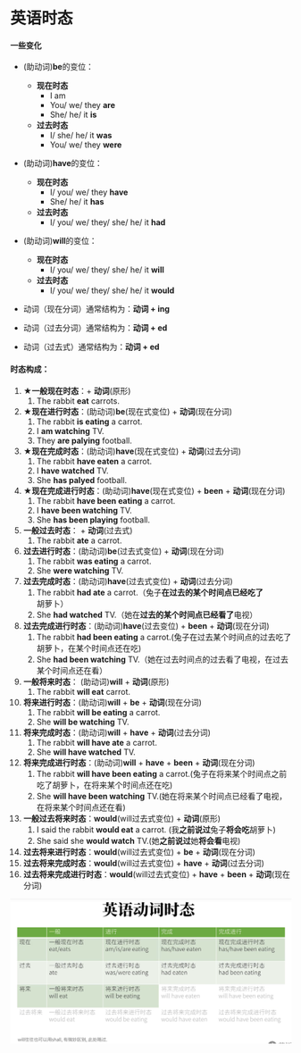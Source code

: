 # 英语时态

#### 一些变化

* (助动词)**be**的变位：
  * **现在时态**
    * I am
    * You/ we/ they **are**
    * She/ he/ it **is**
  * **过去时态**
    * I/ she/ he/ it **was**
    * You/ we/ they **were**

* (助动词)**have**的变位：
  * **现在时态**
    * I/ you/ we/ they **have**
    * She/ he/ it **has**
  * **过去时态**
    * I/ you/ we/ they/ she/ he/ it **had**
* (助动词)**will**的变位：
  * **现在时态**	
    * I/ you/ we/ they/ she/ he/ it **will**
  * **过去时态**
    * I/ you/ we/ they/ she/ he/ it **would**
* 动词（现在分词）通常结构为：**动词 + ing**
* 动词（过去分词）通常结构为：**动词 + ed**
* 动词（过去式）通常结构为：**动词 + ed**

  

#### 时态构成：

1. **★一般现在时态**：+ **动词**(原形)
   1. The rabbit **eat** carrots.
2. **★现在进行时态**：(助动词)**be**(现在式变位) + **动词**(现在分词)
   1. The rabbit **is eating** a carrot.
   2. I **am watching** TV.
   3. They **are palying** football.
3. **★现在完成时态**：(助动词)**have**(现在式变位) + **动词**(过去分词)
   1. The rabbit **have eaten** a carrot.
   2. I **have watched** TV.
   3. She **has palyed** football.
4. **★现在完成进行时态**：(助动词)**have**(现在式变位) + **been** + **动词**(现在分词)
   1. The rabbit **have been eating** a carrot.
   2. I **have been watching** TV.
   3. She **has been playing** football.
5. **一般过去时态**： + **动词**(过去式)
   1. The rabbit **ate** a carrot.
6. **过去进行时态**：(助动词)**be**(过去式变位) + **动词**(现在分词)
   1. The rabbit **was eating** a carrot.
   2. She **were watching** TV.
7. **过去完成时态**：(助动词)**have**(过去式变位) + **动词**(过去分词)
   1. The rabbit **had ate** a carrot.（兔子**在过去的某个时间点已经吃了**胡萝卜）
   2.  She **had watched** TV.（她在**过去的某个时间点已经看了**电视）
8. **过去完成进行时态**：(助动词)**have**(过去变位) + **been** + **动词**(现在分词)
   1. The rabbit **had been eating** a carrot.(兔子在过去某个时间点的过去吃了胡萝卜，在某个时间点还在吃)
   2. She **had been watching** TV.（她在过去时间点的过去看了电视，在过去某个时间点还在看）
9. **一般将来时态**： (助动词)**will** + **动词**(原形)
   1. The rabbit **will eat** carrot.
10. **将来进行时态**：(助动词)**will** + **be** + **动词**(现在分词)
    1. The rabbit **will be eating** a carrot.
    2. She **will be watching** TV.
11. **将来完成时态**：(助动词)**will** + **have** + **动词**(过去分词)
    1. The rabbit **will have ate** a carrot.
    2. She **will have watched** TV.
12. **将来完成进行时态**：(助动词)**will** + **have** + **been** + **动词**(现在分词)
    1. The rabbit **will have been eating** a carrot.(兔子在将来某个时间点之前吃了胡萝卜，在将来某个时间点还在吃)
    2. She **will have been watching** TV.(她在将来某个时间点已经看了电视，在将来某个时间点还在看)
13. **一般过去将来时态**：**would**(will过去式变位) + **动词**(原形)
    1. I said the rabbit **would eat** a carrot. (我**之前说过**兔子**将会吃**胡萝卜)
    2. She said she **would watch** TV.(她**之前说过**她**将会看**电视)
14. **过去将来进行时态**：**would**(will过去式变位)  + **be** + **动词**(现在分词)
15. **过去将来完成时态**：**would**(will过去式变位) + **have** + **动词**(过去分词)
16. **过去将来完成进行时态**：**would**(will过去式变位) + **have** + **been** + **动词**(现在分词)

![QQ截图20210502115347](时态.assets\QQ截图20210502115347.png)

